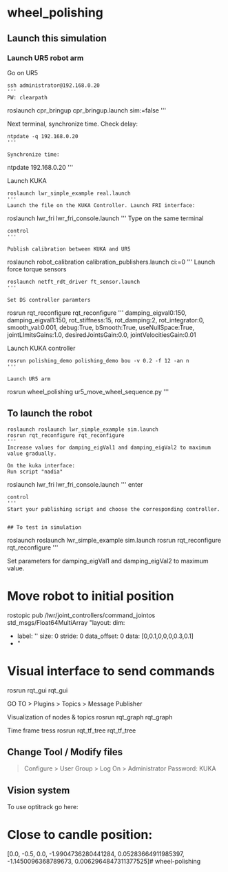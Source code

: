 # wheel_polishing

## Launch this simulation

### Launch UR5 robot arm
Go on UR5
```
ssh administrator@192.168.0.20
'''
PW: clearpath

```
roslaunch cpr_bringup cpr_bringup.launch sim:=false
'''

Next terminal, synchronize time. Check delay:
```
ntpdate -q 192.168.0.20
'''

Synchronize time:
```
ntpdate 192.168.0.20
'''


Launch KUKA
```
roslaunch lwr_simple_example real.launch
'''
Launch the file on the KUKA Controller. Launch FRI interface:
```
roslaunch lwr_fri lwr_fri_console.launch
'''
Type on the same terminal
```
control
'''

Publish calibration between KUKA and UR5
```
roslaunch robot_calibration calibration_publishers.launch ci:=0
'''
Launch force torque sensors
```
roslaunch netft_rdt_driver ft_sensor.launch 
'''

Set DS controller paramters
```
rosrun rqt_reconfigure rqt_reconfigure 
'''
damping_eigval0:150, damping_eigval1:150, rot_stiffness:15, rot_damping:2, rot_integrator:0, smooth_val:0.001, debug:True, bSmooth:True, useNullSpace:True, jointLImitsGains:1.0, desiredJointsGain:0.0, jointVelocitiesGain:0.01  

Launch KUKA controller
```
rosrun polishing_demo polishing_demo bou -v 0.2 -f 12 -an n
'''

Launch UR5 arm
```
rosrun wheel_polishing ur5_move_wheel_sequence.py 
'''


## To launch the robot
```
roslaunch roslaunch lwr_simple_example sim.launch 
rosrun rqt_reconfigure rqt_reconfigure
'''
Increase values for damping_eigVal1 and damping_eigVal2 to maximum value gradually.

On the kuka interface:
Run script "nadia"
```
roslaunch lwr_fri lwr_fri_console.launch 
'''
enter
```
control
'''
Start your publishing script and choose the corresponding controller.


## To test in simulation
```
roslaunch roslaunch lwr_simple_example sim.launch
rosrun rqt_reconfigure rqt_reconfigure
'''

Set parameters for damping_eigVal1 and damping_eigVal2 to maximum value.  


# Move robot to initial position
rostopic pub /lwr/joint_controllers/command_jointos std_msgs/Float64MultiArray "layout:
  dim:
  - label: ''
    size: 0
    stride: 0
  data_offset: 0
data:  [0,0.1,0,0,0,0.3,0.1]
- " 


# Visual interface to send commands
rosrun rqt_gui rqt_gui

GO TO > Plugins > Topics > Message Publisher

Visualization of nodes & topics
rosrun rqt_graph rqt_graph

Time frame tress
rosrun rqt_tf_tree rqt_tf_tree 

## Change Tool / Modify files
> Configure > User Group > Log On > Administrator
> Password: KUKA

## Vision system
To use optitrack go here:


# Close to candle position:

[0.0, -0.5, 0.0, -1.9904736280441284, 0.05283664911985397, -1.1450096368789673, 0.0062964847311377525]# wheel-polishing
